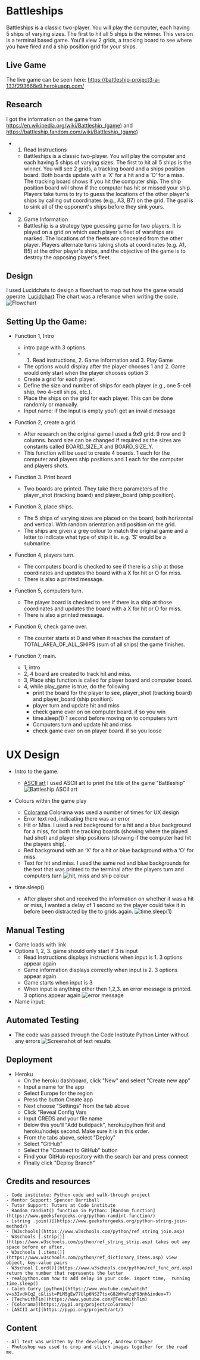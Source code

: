 # Battleships

Battleships is a classic two-player. You will play the computer, each having 5 ships of varying sizes. The first to hit all 5 ships is the winner. 
This version is a terminal based game. You'll view 2 grids, a tracking board to see where you have fired and a ship position grid for your ships.


## Live Game

The live game can be seen here:
https://battleship-project3-a-133f293668e9.herokuapp.com/

## Research

I got the information on the game from https://en.wikipedia.org/wiki/Battleship_(game) and https://battleship.fandom.com/wiki/Battleship_(game)

- 1. Read Instructions
    - Battleships is a classic two-player. You will play the computer and each having 5 ships of varying sizes. The first to hit all 5 ships is the winner. You will see 2 grids, a tracking board and a ships position board. Both boards update with a ‘X’ for a hit and a ‘O’ for a miss. The tracking board shows if you hit the computer ship. The ship position board will show if the computer has hit or missed your ship. 
    Players take turns to try to guess the locations of the other player's ships by calling out coordinates (e.g., A3, B7) on the grid. The goal is to sink all of the opponent's ships before they sink yours.

- 2. Game Information
    - Battleship is a strategy type guessing game for two players. It is played on a grid on which each player's fleet of warships are marked. The locations of the fleets are concealed from the other player. Players alternate turns taking shots at coordinates (e.g. A1, B5) at the other player's ships, and the objective of the game is to destroy the opposing player's fleet.

## Design
I used Lucidchats to design a flowchart to map out how the game would operate. [Lucidchart](https://www.lucidchart.com/)
The chart was a referance when writing the code.
![Flowchart](images/flowchart.png)

## Setting Up the Game:

- Function 1, Intro
    - intro page with 3 options. 
    - 1. Read instructions, 2. Game information and 3. Play Game
    - The options would display after the player chooses 1 and 2. Game would only start when the player chooses option 3
    - Create a grid for each player.
    - Define the size and number of ships for each player (e.g., one 5-cell ship, two 4-cell ships, etc.).
    - Place the ships on the grid for each player. This can be done randomly or manually.
    - Input name: if the input is empty you’ll get an invalid message

- Function 2, create a grid. 
    - After research on the original game I used a 9x9 grid. 9 row and 9 columns. board size can be changed if required as the sizes are constants called BOARD_SIZE_X and BOARD_SIZE_Y. 
    - This function will be used to create 4 boards. 1 each for the computer and players ship positions and 1 each for the computer and players shots.

- Function 3. Print board
    - Two boards are printed. They take there parameters of the player_shot (tracking board) and player_board (ship position).

- Function 3, place ships. 
    - The 5 ships of varying sizes are placed on the board, both horizontal and vertical. With random orientation and position on the grid. 
    - The ships are given a grey colour to match the original game and a letter to indicate what type of ship it is. e.g. ’S’ would be a submarine.

- Function 4, players turn.
    - The computers board is checked to see if there is a ship at those coordinates and updates the board with a X for hit or O for miss. 
    - There is also a printed message.

- Function 5, computers turn.
    - The player board is checked to see if there is a ship at those coordinates and updates the board with a X for hit or O for miss. 
    - There is also a printed message.

- Function 6, check game over.
    - The counter starts at 0 and when it reaches the constant of TOTAL_AREA_OF_ALL_SHIPS (sum of all ships) the game finishes.

- Function 7, main. 
    - 1, intro
    - 2, 4 board are created to track hit and miss. 
    - 3, Place ship function is called for player board and computer board.
    - 4, while play_game is true, do the following
	    - print the board for the player to see, player_shot (tracking board) and player_board (ship 	position).
	    - player turn and update hit and miss
	    - check game over on on computer board. if so you win
	    - time.sleep(1) 1 second before moving on to computers turn
	    - Computers turn and update hit and miss
	    - check game over on on player board. if so you loose


# UX Design

- Intro to the game.
    - [ASCII art](https://pypi.org/project/art/)
    I used ASCII art to print the title of the game “Battleship”
    ![Battleship ASCII art](images/intro_page.png)

- Colours within the game play
    - [Colorama](https://pypi.org/project/colorama/)
    Colorama was used a number of times for UX design
    - Error text red, indicating there was an error 
    - Hit or Miss. I used a red background for a hit and a blue background for a miss, for both the tracking boards (showing where the played had shot) and player ship positions (showing if the computer had hit the players ship). 
    - Red background with an ‘X’ for a hit or blue background with a ‘O’ for miss. 
    - Text for hit and miss. I used the same red and blue backgrounds for the text that was printed to the terminal after the players turn and computers turn
    ![hit, miss and ship colour](images/game_play.png)

- time.sleep()
    - After player shot and received the information on whether it was a hit or miss, I wanted a delay of 1 second so the player could take it in before been distracted by the to grids again.
    ![time.sleep(1)](images/time_sleep.png)

## Manual Testing

- Game loads with link
- Options 1, 2, 3. game should only start if 3 is input
    - Read Instructions displays instructions when input is 1. 3 options appear again
    - Game information displays correctly when input is 2. 3 options appear again
    - Game starts when input is 3
    - When input is anything other then 1,2,3. an error message is printed. 3 options appear again
    ![error message](images/input_error_intro.png)
- Name input: 

## Automated Testing

- The code was passed through the Code Institute Python Linter without any errors
![Screenshot of tezt results](images/ci_python_linter.png)

## Deployment

- Heroku
    - On the heroku dashboard, click "New" and select "Create new app"
    - Input a name for the app
    - Select Europe for the region
    - Press the button Create app
    - Next choose "Settings" from the tab above
    - Click "Reveal Config Vars
    - Input CREDS and your file name
    - Below this you'll "Add buildpack", heroku/python first and heroku/nodejs second. Make sure it is in this order.
    - From the tabs above, select "Deploy"
    - Select "GitHub"
    - Select the "Connect to GitHub" button
    - Find your GitHub repository with the search bar and press connect
    - Finally click "Deploy Branch"

## Credits and resources 
    - Code institute: Python code and walk-through project 
    - Mentor Support: Spencer Barriball
    - Tutor Support: Tutors at Code institute
    - Random randint() function in Python: [Random function](https://www.geeksforgeeks.org/python-randint-function/)
    - [string .join()](https://www.geeksforgeeks.org/python-string-join-method/) 
    - [W3schools](https://www.w3schools.com/python/ref_string_join.asp)
    - W3schools [.strip()](https://www.w3schools.com/python/ref_string_strip.asp) takes out any space before or after.
    - W3schools [.items()](https://www.w3schools.com/python/ref_dictionary_items.asp) view object, key-value pairs
    - W3school [.ord()](https://www.w3schools.com/python/ref_func_ord.asp) return the number that represents the letter
    - realpython.com how to add delay in your code. import time,  running  time.sleep()
    - Caleb Curry [python](https://www.youtube.com/watch?v=s3IvdkCq2_c&list=PLM5gEw77Ulp6NS27tsxG82WYwFzqP93nh&index=7)
    - [TechwithTim](https://www.youtube.com/@TechWithTim)
    - [Colorama](https://pypi.org/project/colorama/)
    - [ASCII art](https://pypi.org/project/art/)

## Content

    - All text was written by the developer, Andrew O'Dwyer
    - Photoshop was used to crop and stitch images together for the read me.

